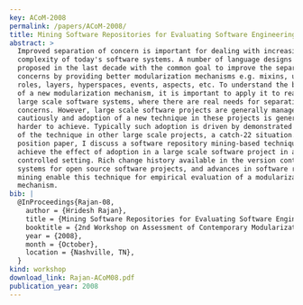 ```yaml
---
key: ACoM-2008
permalink: /papers/ACoM-2008/
title: Mining Software Repositories for Evaluating Software Engineering Properties of Language Designs
abstract: >
  Improved separation of concern is important for dealing with increasing
  complexity of today's software systems. A number of language designs have been
  proposed in the last decade with the common goal to improve the separation of
  concerns by providing better modularization mechanisms e.g. mixins, units,
  roles, layers, hyperspaces, events, aspects, etc. To understand the benefits
  of a new modularization mechanism, it is important to apply it to real world
  large scale software systems, where there are real needs for separation of
  concerns. However, large scale software projects are generally managed very
  cautiously and adoption of a new technique in these projects is generally
  harder to achieve. Typically such adoption is driven by demonstrated success
  of the technique in other large scale projects, a catch-22 situation. In this
  position paper, I discuss a software repository mining-based technique to
  achieve the effect of adoption in a large scale software project in a
  controlled setting. Rich change history available in the version control
  systems for open source software projects, and advances in software repository
  mining enable this technique for empirical evaluation of a modularization
  mechanism.
bib: |
  @InProceedings{Rajan-08,
    author = {Hridesh Rajan},
    title = {Mining Software Repositories for Evaluating Software Engineering Properties of Language Designs},
    booktitle = {2nd Workshop on Assessment of Contemporary Modularization Techniques (ACoM.08)},
    year = {2008},
    month = {October},
    location = {Nashville, TN},
  }
kind: workshop
download_link: Rajan-ACoM08.pdf
publication_year: 2008
---
```

